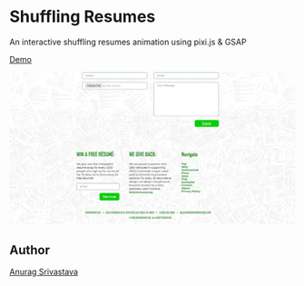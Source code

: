 # Shuffling Resumes 
An interactive shuffling resumes animation using pixi.js & GSAP 

[Demo](https://envisagecyberart.in/projects/animations/resumes/)

![Screenshot](Screenshot.jpg?raw=true)

## Author
[Anurag Srivastava](https://www.envisagecyberart.in)
